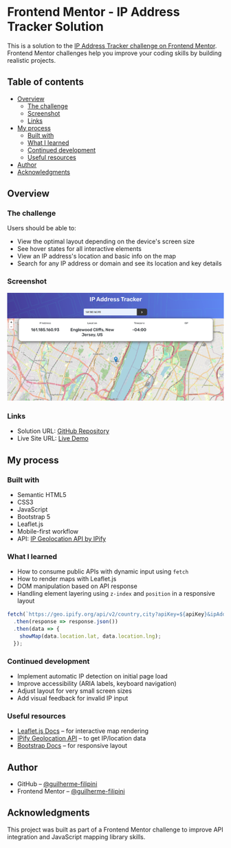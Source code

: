 # Frontend Mentor - IP Address Tracker Solution

This is a solution to the [IP Address Tracker challenge on Frontend Mentor](https://www.frontendmentor.io/challenges/ip-address-tracker-I8-0yYAH0). Frontend Mentor challenges help you improve your coding skills by building realistic projects.

## Table of contents

- [Overview](#overview)
  - [The challenge](#the-challenge)
  - [Screenshot](#screenshot)
  - [Links](#links)
- [My process](#my-process)
  - [Built with](#built-with)
  - [What I learned](#what-i-learned)
  - [Continued development](#continued-development)
  - [Useful resources](#useful-resources)
- [Author](#author)
- [Acknowledgments](#acknowledgments)

## Overview

### The challenge

Users should be able to:

- View the optimal layout depending on the device's screen size
- See hover states for all interactive elements
- View an IP address's location and basic info on the map
- Search for any IP address or domain and see its location and key details

### Screenshot

![screenshot](/screenshot.png)

### Links

- Solution URL: [GitHub Repository](https://github.com/guilherme-filipini/ip-address-tracker)
- Live Site URL: [Live Demo](https://guilherme-filipini.github.io/ip-address-tracker)

## My process

### Built with

- Semantic HTML5
- CSS3
- JavaScript
- Bootstrap 5
- Leaflet.js
- Mobile-first workflow
- API: [IP Geolocation API by IPify](https://geo.ipify.org/)

### What I learned

- How to consume public APIs with dynamic input using `fetch`
- How to render maps with Leaflet.js
- DOM manipulation based on API response
- Handling element layering using `z-index` and `position` in a responsive layout

```js
fetch(`https://geo.ipify.org/api/v2/country,city?apiKey=${apiKey}&ipAddress=${ip}`)
  .then(response => response.json())
  .then(data => {
    showMap(data.location.lat, data.location.lng);
  });
```

### Continued development

- Implement automatic IP detection on initial page load
- Improve accessibility (ARIA labels, keyboard navigation)
- Adjust layout for very small screen sizes
- Add visual feedback for invalid IP input

### Useful resources

- [Leaflet.js Docs](https://leafletjs.com/) – for interactive map rendering
- [IPify Geolocation API](https://geo.ipify.org/) – to get IP/location data
- [Bootstrap Docs](https://getbootstrap.com/) – for responsive layout

## Author

- GitHub – [@guilherme-filipini](https://github.com/guilherme-filipini)
- Frontend Mentor – [@guilherme-filipini](https://www.frontendmentor.io/profile/guilherme-filipini)

## Acknowledgments

This project was built as part of a Frontend Mentor challenge to improve API integration and JavaScript mapping library skills.
